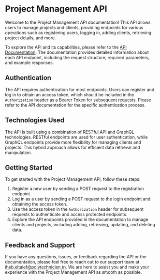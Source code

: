 # Project Management API

Welcome to the Project Management API documentation! This API allows users to manage projects and clients, providing endpoints for various operations such as registering users, logging in, adding clients, retrieving project details, and more.

To explore the API and its capabilities, please refer to the [API Documentation](https://documenter.getpostman.com/view/20890518/2s93m4Y3XV). The documentation provides detailed information about each API endpoint, including the request structure, required parameters, and example responses.

## Authentication

The API requires authentication for most endpoints. Users can register and log in to obtain an access token, which should be included in the `Authorization` header as a Bearer Token for subsequent requests. Please refer to the API documentation for the specific authentication process.

## Technologies Used

The API is built using a combination of RESTful API and GraphQL technologies. RESTful endpoints are used for user authentication, while GraphQL endpoints provide more flexibility for managing clients and projects. This hybrid approach allows for efficient data retrieval and manipulation.

## Getting Started

To get started with the Project Management API, follow these steps:

1. Register a new user by sending a POST request to the registration endpoint.
2. Log in as a user by sending a POST request to the login endpoint and obtaining the access token.
3. Use the access token in the `Authorization` header for subsequent requests to authenticate and access protected endpoints.
4. Explore the API endpoints provided in the documentation to manage clients and projects, including adding, retrieving, updating, and deleting data.

## Feedback and Support

If you have any questions, issues, or feedback regarding the API or the documentation, please feel free to reach out to our support team at iheb.eltaief@polytechnicien.tn. We are here to assist you and make your experience with the Project Management API as smooth as possible.


